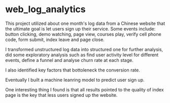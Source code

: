 # web_log_analytics

This project utilized about one month's log data from a Chinese website that the ultimate goal is let users sign up  their service. Some events include: button clicking, demo watching, page view, courses play, verify cell phone code, form submit, index leave and page close. 

I transformed unstructured log data into structured one for further analysis,
did some exploratory analysis such as find user activity level for different events, define a funnel and analyse churn rate at each stage.

I also identified key factors that bottoleneck the conversion rate.

Eventually I built a machine leanring model to predict user sign up.

One interesting thing I found is that all results pointed to the quality of index page is the key that less users signed up the website.
